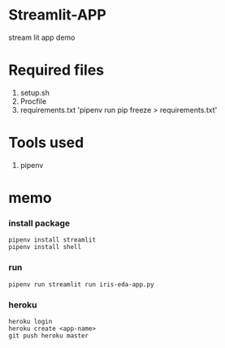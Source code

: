 # Streamlit-APP
stream lit app demo

# Required files
1. setup.sh
2. Procfile
3. requirements.txt
    'pipenv run pip freeze > requirements.txt'


# Tools used
1. pipenv


# memo

### install package 
    pipenv install streamlit
    pipenv install shell

### run 
    pipenv run streamlit run iris-eda-app.py

### heroku
    heroku login
    heroku create <app-name>
    git push heroku master    
    